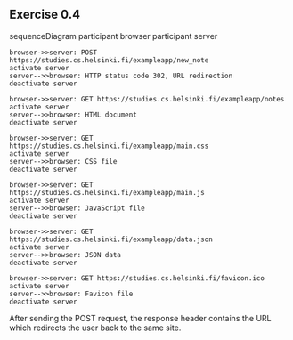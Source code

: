 ## Exercise 0.4

sequenceDiagram
    participant browser
    participant server
    
    browser->>server: POST  https://studies.cs.helsinki.fi/exampleapp/new_note
    activate server
    server-->>browser: HTTP status code 302, URL redirection
    deactivate server

    browser->>server: GET https://studies.cs.helsinki.fi/exampleapp/notes
    activate server
    server-->>browser: HTML document
    deactivate server
    
    browser->>server: GET https://studies.cs.helsinki.fi/exampleapp/main.css
    activate server
    server-->>browser: CSS file
    deactivate server
    
    browser->>server: GET https://studies.cs.helsinki.fi/exampleapp/main.js
    activate server
    server-->>browser: JavaScript file
    deactivate server
    
    browser->>server: GET https://studies.cs.helsinki.fi/exampleapp/data.json
    activate server
    server-->>browser: JSON data
    deactivate server    

    browser->>server: GET https://studies.cs.helsinki.fi/favicon.ico
    activate server
    server-->>browser: Favicon file
    deactivate server  

After sending the POST request, the response header contains the URL which redirects the user back to the same site.